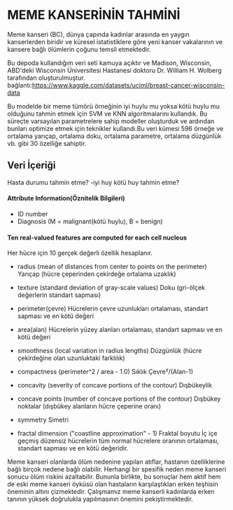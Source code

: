 # MEME KANSERİNİN TAHMİNİ
Meme kanseri (BC), dünya çapında kadınlar arasında en yaygın kanserlerden biridir ve küresel istatistiklere göre yeni kanser vakalarının ve kansere bağlı ölümlerin çoğunu temsil etmektedir.

Bu depoda kullandığım veri seti kamuya açıktır ve Madison, Wisconsin, ABD'deki Wisconsin Üniversitesi Hastanesi doktoru Dr. William H. Wolberg tarafından oluşturulmuştur. 
bağlantı:https://www.kaggle.com/datasets/uciml/breast-cancer-wisconsin-data

Bu modelde bir meme tümörü örneğinin iyi huylu mu yoksa kötü huylu mu olduğunu tahmin etmek için SVM ve KNN algoritmalarını kullandık. Bu süreçte varsayılan parametrelere sahip modeller oluşturduk ve ardından bunları optimize etmek için teknikler kullandı.Bu veri kümesi 596 örneğe ve ortalama yarıçap, ortalama doku, ortalama parametre, ortalama düzgünlük vb. gibi 30 özelliğe sahiptir. 

## Veri İçeriği
Hasta durumu tahmin etme? -iyi huy kötü huy tahmin etme?
#### Attribute Information(Öznitelik Bilgileri)
- ID number
- Diagnosis (M = malignant(kötü huylu), B = benign)
#### Ten real-valued features are computed for each cell nucleus
Her hücre için 10 gerçek değerli özellik hesaplanır.

- radius (mean of distances from center to points on the perimeter)
Yarıçap (hücre çeperinden çekirdeğe ortalama uzaklık)

- texture (standard deviation of gray-scale values)
Doku (gri-ölçek değerlerin standart sapması)

- perimeter(çevre)
Hücrelerin çevre uzunlukları ortalaması, standart sapması ve
en kötü değeri

- area(alan)
Hücrelerin yüzey alanları ortalaması, standart sapması ve en kötü
değeri

- smoothness (local variation in radius lengths)
Düzgünlük (hücre çekirdeğine olan uzunluktaki farklılık)

- compactness (perimeter^2 / area - 1.0)
Sıklık Çevre²/(Alan-1)

- concavity (severity of concave portions of the contour)
Dışbükeylik


- concave points (number of concave portions of the contour)
Dışbükey noktalar (dışbükey alanların hücre çeperine oranı)

- symmetry
Simetri

- fractal dimension ("coastline approximation" - 1)
Fraktal boyutu
İç içe geçmiş düzensiz hücrelerin tüm normal
hücrelere oranının ortalaması, standart sapması ve en kötü değeridir.

Meme kanseri olanlarda ölüm nedenine yapılan atıflar, hastanın özelliklerine bağlı birçok nedene bağlı olabilir. Herhangi bir spesifik neden meme kanseri sonucu ölüm riskini azaltabilir. Bununla birlikte, bu sonuçlar hem aktif hem de eski meme kanseri öyküsü olan hastaların karşılaştıkları erken teşhisin öneminin altını çizmektedir. Çalışmamız meme kanserli kadınlarda erken tanının yüksek doğrulukla yapılmasının önemini pekiştirmektedir.
